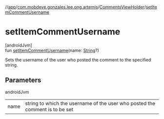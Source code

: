 //[app](../../../index.md)/[com.mobdeve.gonzales.lee.ong.artemis](../index.md)/[CommentsViewHolder](index.md)/[setItemCommentUsername](set-item-comment-username.md)

# setItemCommentUsername

[androidJvm]\
fun [setItemCommentUsername](set-item-comment-username.md)(name: [String](https://kotlinlang.org/api/latest/jvm/stdlib/kotlin/-string/index.html)?)

Sets the username of the user who posted the comment to the specified string.

## Parameters

androidJvm

| | |
|---|---|
| name | string to which the username of the user who posted the comment is to be set |
